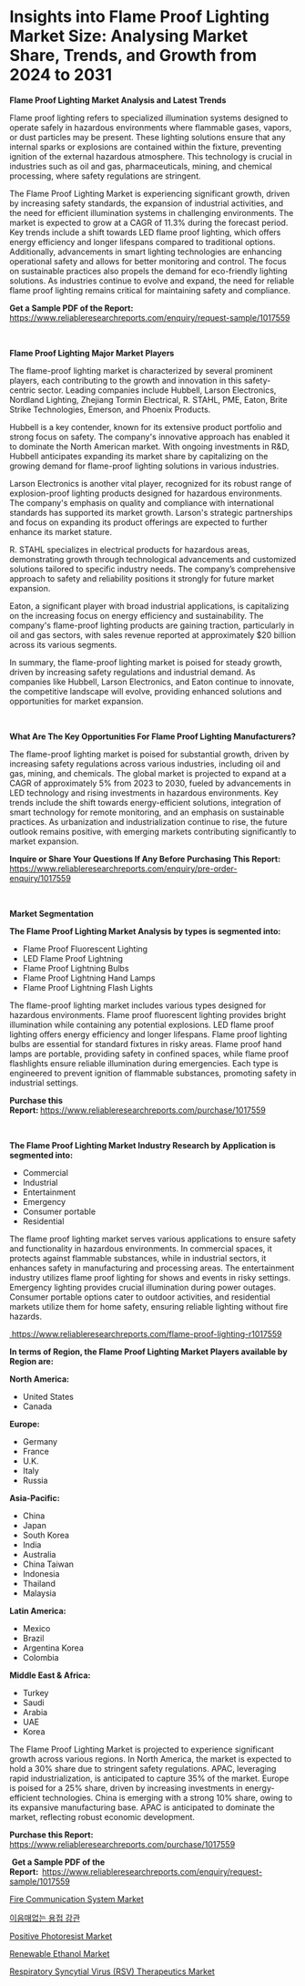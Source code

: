 <p><h1>Insights into Flame Proof Lighting Market Size: Analysing Market Share, Trends, and Growth from 2024 to 2031</h1></p><p><strong>Flame Proof Lighting Market Analysis and Latest Trends</strong></p>
<p><p>Flame proof lighting refers to specialized illumination systems designed to operate safely in hazardous environments where flammable gases, vapors, or dust particles may be present. These lighting solutions ensure that any internal sparks or explosions are contained within the fixture, preventing ignition of the external hazardous atmosphere. This technology is crucial in industries such as oil and gas, pharmaceuticals, mining, and chemical processing, where safety regulations are stringent.</p><p>The Flame Proof Lighting Market is experiencing significant growth, driven by increasing safety standards, the expansion of industrial activities, and the need for efficient illumination systems in challenging environments. The market is expected to grow at a CAGR of 11.3% during the forecast period. Key trends include a shift towards LED flame proof lighting, which offers energy efficiency and longer lifespans compared to traditional options. Additionally, advancements in smart lighting technologies are enhancing operational safety and allows for better monitoring and control. The focus on sustainable practices also propels the demand for eco-friendly lighting solutions. As industries continue to evolve and expand, the need for reliable flame proof lighting remains critical for maintaining safety and compliance.</p></p>
<p><strong>Get a Sample PDF of the Report:&nbsp;</strong> <a href="https://www.reliableresearchreports.com/enquiry/request-sample/1017559">https://www.reliableresearchreports.com/enquiry/request-sample/1017559</a></p>
<p>&nbsp;</p>
<p><strong>Flame Proof Lighting Major Market Players</strong></p>
<p><p>The flame-proof lighting market is characterized by several prominent players, each contributing to the growth and innovation in this safety-centric sector. Leading companies include Hubbell, Larson Electronics, Nordland Lighting, Zhejiang Tormin Electrical, R. STAHL, PME, Eaton, Brite Strike Technologies, Emerson, and Phoenix Products.</p><p>Hubbell is a key contender, known for its extensive product portfolio and strong focus on safety. The company's innovative approach has enabled it to dominate the North American market. With ongoing investments in R&D, Hubbell anticipates expanding its market share by capitalizing on the growing demand for flame-proof lighting solutions in various industries.</p><p>Larson Electronics is another vital player, recognized for its robust range of explosion-proof lighting products designed for hazardous environments. The company's emphasis on quality and compliance with international standards has supported its market growth. Larson's strategic partnerships and focus on expanding its product offerings are expected to further enhance its market stature.</p><p>R. STAHL specializes in electrical products for hazardous areas, demonstrating growth through technological advancements and customized solutions tailored to specific industry needs. The company’s comprehensive approach to safety and reliability positions it strongly for future market expansion.</p><p>Eaton, a significant player with broad industrial applications, is capitalizing on the increasing focus on energy efficiency and sustainability. The company's flame-proof lighting products are gaining traction, particularly in oil and gas sectors, with sales revenue reported at approximately $20 billion across its various segments.</p><p>In summary, the flame-proof lighting market is poised for steady growth, driven by increasing safety regulations and industrial demand. As companies like Hubbell, Larson Electronics, and Eaton continue to innovate, the competitive landscape will evolve, providing enhanced solutions and opportunities for market expansion.</p></p>
<p>&nbsp;</p>
<p><strong>What Are The Key Opportunities For Flame Proof Lighting Manufacturers?</strong></p>
<p><p>The flame-proof lighting market is poised for substantial growth, driven by increasing safety regulations across various industries, including oil and gas, mining, and chemicals. The global market is projected to expand at a CAGR of approximately 5% from 2023 to 2030, fueled by advancements in LED technology and rising investments in hazardous environments. Key trends include the shift towards energy-efficient solutions, integration of smart technology for remote monitoring, and an emphasis on sustainable practices. As urbanization and industrialization continue to rise, the future outlook remains positive, with emerging markets contributing significantly to market expansion.</p></p>
<p><strong>Inquire or Share Your Questions If Any Before Purchasing This Report:</strong> <a href="https://www.reliableresearchreports.com/enquiry/pre-order-enquiry/1017559">https://www.reliableresearchreports.com/enquiry/pre-order-enquiry/1017559</a></p>
<p>&nbsp;</p>
<p><strong>Market Segmentation</strong></p>
<p><strong>The Flame Proof Lighting Market Analysis by types is segmented into:</strong></p>
<p><ul><li>Flame Proof Fluorescent Lighting</li><li>LED Flame Proof Lightning</li><li>Flame Proof Lightning Bulbs</li><li>Flame Proof Lightning Hand Lamps</li><li>Flame Proof Lightning Flash Lights</li></ul></p>
<p><p>The flame-proof lighting market includes various types designed for hazardous environments. Flame proof fluorescent lighting provides bright illumination while containing any potential explosions. LED flame proof lighting offers energy efficiency and longer lifespans. Flame proof lighting bulbs are essential for standard fixtures in risky areas. Flame proof hand lamps are portable, providing safety in confined spaces, while flame proof flashlights ensure reliable illumination during emergencies. Each type is engineered to prevent ignition of flammable substances, promoting safety in industrial settings.</p></p>
<p><strong>Purchase this Report:&nbsp;</strong><a href="https://www.reliableresearchreports.com/purchase/1017559">https://www.reliableresearchreports.com/purchase/1017559</a></p>
<p>&nbsp;</p>
<p><strong>The Flame Proof Lighting Market Industry Research by Application is segmented into:</strong></p>
<p><ul><li>Commercial</li><li>Industrial</li><li>Entertainment</li><li>Emergency</li><li>Consumer portable</li><li>Residential</li></ul></p>
<p><p>The flame proof lighting market serves various applications to ensure safety and functionality in hazardous environments. In commercial spaces, it protects against flammable substances, while in industrial sectors, it enhances safety in manufacturing and processing areas. The entertainment industry utilizes flame proof lighting for shows and events in risky settings. Emergency lighting provides crucial illumination during power outages. Consumer portable options cater to outdoor activities, and residential markets utilize them for home safety, ensuring reliable lighting without fire hazards.</p></p>
<p><a href="https://www.reliableresearchreports.com/flame-proof-lighting-r1017559">&nbsp;https://www.reliableresearchreports.com/flame-proof-lighting-r1017559</a></p>
<p><strong>In terms of Region, the Flame Proof Lighting Market Players available by Region are:</strong></p>
<p>
    <p> <strong> North America: </strong>
        <ul>
            <li>United States</li>
            <li>Canada</li>
        </ul>
        </p> 
    <p> <strong> Europe: </strong>
        <ul>
            <li>Germany</li>
            <li>France</li>
            <li>U.K.</li>
            <li>Italy</li>
            <li>Russia</li>
        </ul>
        </p> 
    <p> <strong> Asia-Pacific: </strong>
        <ul>
            <li>China</li>
            <li>Japan</li>
            <li>South Korea</li>
            <li>India</li>
            <li>Australia</li>
            <li>China Taiwan</li>
            <li>Indonesia</li>
            <li>Thailand</li>
            <li>Malaysia</li>
        </ul>
        </p> 
    <p> <strong> Latin America: </strong>
        <ul>
            <li>Mexico</li>
            <li>Brazil</li>
            <li>Argentina Korea</li>
            <li>Colombia</li>
        </ul>
        </p> 
    <p> <strong> Middle East & Africa: </strong>
        <ul>
            <li>Turkey</li>
            <li>Saudi</li>
            <li>Arabia</li>
            <li>UAE</li>
            <li>Korea</li>
        </ul>
    </p>
    </p>
<p><p>The Flame Proof Lighting Market is projected to experience significant growth across various regions. In North America, the market is expected to hold a 30% share due to stringent safety regulations. APAC, leveraging rapid industrialization, is anticipated to capture 35% of the market. Europe is poised for a 25% share, driven by increasing investments in energy-efficient technologies. China is emerging with a strong 10% share, owing to its expansive manufacturing base. APAC is anticipated to dominate the market, reflecting robust economic development.</p></p>
<p><strong>Purchase this Report: </strong><a href="https://www.reliableresearchreports.com/purchase/1017559">https://www.reliableresearchreports.com/purchase/1017559</a></p>
<p>&nbsp;<strong>Get a Sample PDF of the Report:&nbsp;&nbsp;</strong><a href="https://www.reliableresearchreports.com/enquiry/request-sample/1017559">https://www.reliableresearchreports.com/enquiry/request-sample/1017559</a></p>
<p><strong></strong></p>
<p><p><a href="https://medium.com/@carolynwatkins697/the-global-fire-communication-system-market-is-projected-to-experience-an-annual-growth-rate-of-14bb20062b37">Fire Communication System Market</a></p><p><a href="https://medium.com/@derrickmafrks96745/%EC%84%B8%EA%B3%84-seamless-and-welded-steel-pipe-market-%EC%9D%80-2024%EC%97%90%EC%84%9C-2031%EB%A1%9C-%EC%97%B0%ED%8F%89%EA%B7%A0-%EC%A6%9D%EA%B0%80%EC%9C%A8%EC%9D%84-%EB%B3%B4%EC%9D%BC-%EA%B2%83%EC%9C%BC%EB%A1%9C-%EC%98%88%EC%83%81%EB%90%A9%EB%8B%88%EB%8B%A4-6f7de225c3af">이음매없는 용접 강관</a></p><p><a href="https://github.com/GraceTurner587/Market-Research-Report-List-1/blob/main/positive-photoresist-market.md">Positive Photoresist Market</a></p><p><a href="https://www.linkedin.com/pulse/renewable-ethanol-market2024-2031-industry-insights-investment-5jhce?trackingId=Kw9em0KHSV6Ti%2F%2BMcpdZVQ%3D%3D">Renewable Ethanol Market</a></p><p><a href="https://github.com/ParvinKhatun77/Market-Research-Report-List-1/blob/main/respiratory-syncytial-virus-rsv-therapeutics-market.md">Respiratory Syncytial Virus (RSV) Therapeutics Market</a></p></p>